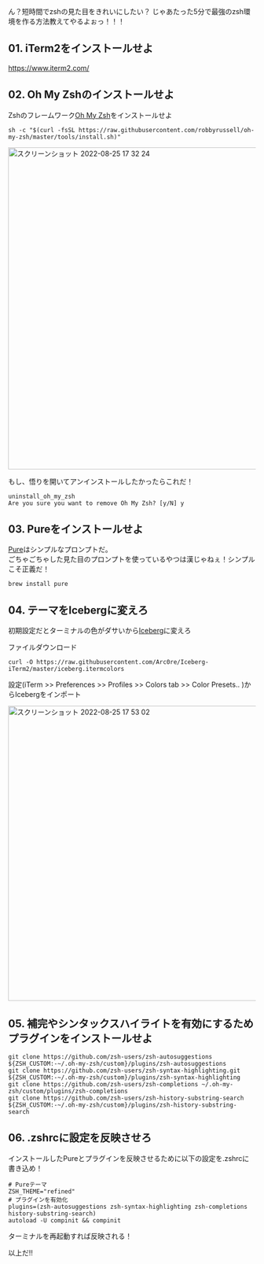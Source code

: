 ん？短時間でzshの見た目をきれいにしたい？
じゃあたった5分で最強のzsh環境を作る方法教えてやるよぉっ！！！

## 01. iTerm2をインストールせよ
https://www.iterm2.com/

## 02. Oh My Zshのインストールせよ
Zshのフレームワーク[Oh My Zsh](https://github.com/ohmyzsh/ohmyzsh)をインストールせよ 

```
sh -c "$(curl -fsSL https://raw.githubusercontent.com/robbyrussell/oh-my-zsh/master/tools/install.sh)"
```
<img width="655" alt="スクリーンショット 2022-08-25 17 32 24" src="https://user-images.githubusercontent.com/64122953/186616180-751a62a0-d39a-45f0-ad9c-981bbd10bce9.png">

もし、悟りを開いてアンインストールしたかったらこれだ！
```
uninstall_oh_my_zsh
Are you sure you want to remove Oh My Zsh? [y/N] y
```

## 03. Pureをインストールせよ
[Pure](https://github.com/sindresorhus/pure)はシンプルなプロンプトだ。  
ごちゃごちゃした見た目のプロンプトを使っているやつは漢じゃねぇ！シンプルこそ正義だ！

```
brew install pure
```

## 04. テーマをIcebergに変えろ
初期設定だとターミナルの色がダサいから[Iceberg](https://github.com/Arc0re/Iceberg-iTerm2)に変えろ

ファイルダウンロード
```
curl -O https://raw.githubusercontent.com/Arc0re/Iceberg-iTerm2/master/iceberg.itermcolors
```
設定(iTerm >> Preferences >> Profiles >> Colors tab >> Color Presets.. )からIcebergをインポート

<img width="600" alt="スクリーンショット 2022-08-25 17 53 02" src="https://user-images.githubusercontent.com/64122953/186620783-ba9683b8-cb9c-4379-b537-24330cc8b8e4.png">


## 05. 補完やシンタックスハイライトを有効にするためプラグインをインストールせよ
```
git clone https://github.com/zsh-users/zsh-autosuggestions ${ZSH_CUSTOM:-~/.oh-my-zsh/custom}/plugins/zsh-autosuggestions
git clone https://github.com/zsh-users/zsh-syntax-highlighting.git ${ZSH_CUSTOM:-~/.oh-my-zsh/custom}/plugins/zsh-syntax-highlighting
git clone https://github.com/zsh-users/zsh-completions ~/.oh-my-zsh/custom/plugins/zsh-completions
git clone https://github.com/zsh-users/zsh-history-substring-search ${ZSH_CUSTOM:-~/.oh-my-zsh/custom}/plugins/zsh-history-substring-search
```

## 06. .zshrcに設定を反映させろ
インストールしたPureとプラグインを反映させるために以下の設定を.zshrcに書き込め！
```
# Pureテーマ
ZSH_THEME="refined"
# プラグインを有効化
plugins=(zsh-autosuggestions zsh-syntax-highlighting zsh-completions history-substring-search)
autoload -U compinit && compinit
```
ターミナルを再起動すれば反映される！

以上だ!!
